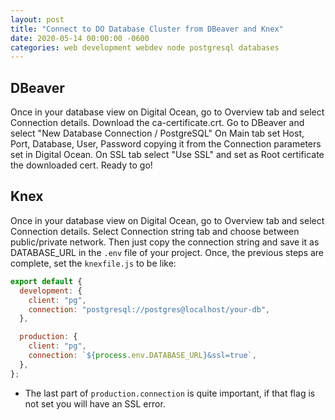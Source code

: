 ```yaml
---
layout: post
title: "Connect to DO Database Cluster from DBeaver and Knex"
date: 2020-05-14 00:00:00 -0600
categories: web development webdev node postgresql databases
---
```


## DBeaver

Once in your database view on Digital Ocean, go to Overview tab and select Connection details.
Download the ca-certificate.crt.
Go to DBeaver and select "New Database Connection / PostgreSQL"
On Main tab set Host, Port, Database, User, Password copying it from the Connection parameters set in Digital Ocean.
On SSL tab select "Use SSL" and set as Root certificate the downloaded cert.
Ready to go!

## Knex

Once in your database view on Digital Ocean, go to Overview tab and select Connection details.
Select Connection string tab and choose between public/private network.
Then just copy the connection string and save it as DATABASE_URL in the `.env` file of your project.
Once, the previous steps are complete, set the `knexfile.js` to be like:

```javascript
export default {
  development: {
    client: "pg",
    connection: "postgresql://postgres@localhost/your-db",
  },

  production: {
    client: "pg",
    connection: `${process.env.DATABASE_URL}&ssl=true`,
  },
};
```

- The last part of `production.connection` is quite important, if that flag is not set you will have an SSL error.
